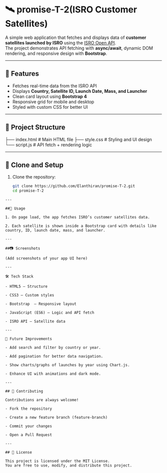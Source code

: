 # 🛰️ promise-T-2(ISRO Customer Satellites)

A simple web application that fetches and displays data of **customer satellites launched by ISRO** using the [ISRO Open API](https://isro.vercel.app/).  
The project demonstrates API fetching with **async/await**, dynamic DOM rendering, and responsive design with **Bootstrap**.

---

## 🚀 Features
- Fetches real-time data from the ISRO API  
- Displays **Country, Satellite ID, Launch Date, Mass, and Launcher**  
- Clean card layout using **Bootstrap 4**  
- Responsive grid for mobile and desktop  
- Styled with custom CSS for better UI  

---

## 📂 Project Structure
├── index.html # Main HTML file
├── style.css # Styling and UI design
└── script.js # API fetch + rendering logic


---

## 🔧 Clone and Setup
1. Clone the repository:
   ```bash
   git clone https://github.com/Elanthiran/promise-T-2.git
   cd promise-T-2
```
---

##📌 Usage

1. On page load, the app fetches ISRO’s customer satellites data.

2. Each satellite is shown inside a Bootstrap card with details like country, ID, launch date, mass, and launcher.

---

##📷 Screenshots

(Add screenshots of your app UI here)

---

🛠️ Tech Stack

- HTML5 – Structure

- CSS3 – Custom styles

- Bootstrap  – Responsive layout

- JavaScript (ES6) – Logic and API fetch

- ISRO API – Satellite data

---

🔮 Future Improvements

- Add search and filter by country or year.

- Add pagination for better data navigation.

- Show charts/graphs of launches by year using Chart.js.

- Enhance UI with animations and dark mode.

---

## 🤝 Contributing

Contributions are always welcome!

- Fork the repository

- Create a new feature branch (feature-branch)

- Commit your changes

- Open a Pull Request

---

## 📜 License

This project is licensed under the MIT License.
You are free to use, modify, and distribute this project.
